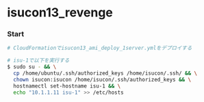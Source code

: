 # isucon13_revenge

### Start

```bash
# CloudFormationでisucon13_ami_deploy_1server.ymlをデプロイする
```

```bash
# isu-1で以下を実行する
$ sudo su - && \
  cp /home/ubuntu/.ssh/authorized_keys /home/isucon/.ssh/ && \
  chown isucon:isucon /home/isucon/.ssh/authorized_keys && \
  hostnamectl set-hostname isu-1 && \
  echo "10.1.1.11 isu-1" >> /etc/hosts
```
